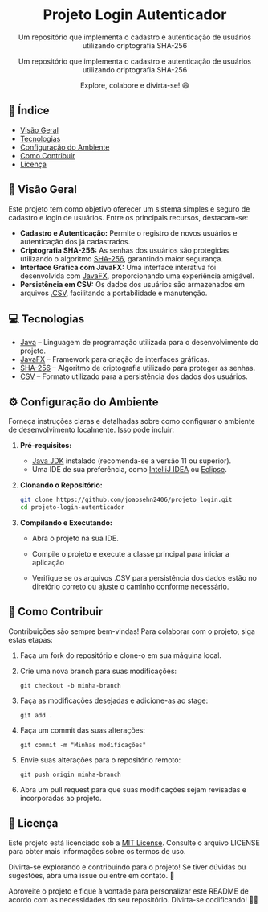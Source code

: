 <h1 align="center">Projeto Login Autenticador</h1>



<div align="center">
  <p>Um repositório que implementa o cadastro e autenticação de usuários utilizando criptografia SHA-256</p>
</div>

<div align="center">
  <p>Um repositório que implementa o cadastro e autenticação de usuários utilizando criptografia SHA-256</p>
  <p>Explore, colabore e divirta-se! 😄</p>
</div>

## 📖 Índice

- [Visão Geral](#-visão-geral)
- [Tecnologias](#-tecnologias)
- [Configuração do Ambiente](#-configuração-do-ambiente)
- [Como Contribuir](#-como-contribuir)
- [Licença](#-licença)


## 🔭 Visão Geral

Este projeto tem como objetivo oferecer um sistema simples e seguro de cadastro e login de usuários. Entre os principais recursos, destacam-se:

- **Cadastro e Autenticação:** Permite o registro de novos usuários e autenticação dos já cadastrados.
- **Criptografia SHA-256:** As senhas dos usuários são protegidas utilizando o algoritmo [SHA-256](https://en.wikipedia.org/wiki/SHA-2), garantindo maior segurança.
- **Interface Gráfica com JavaFX:** Uma interface interativa foi desenvolvida com [JavaFX](https://openjfx.io/), proporcionando uma experiência amigável.
- **Persistência em CSV:** Os dados dos usuários são armazenados em arquivos [.CSV](https://en.wikipedia.org/wiki/Comma-separated_values), facilitando a portabilidade e manutenção.

## 💻 Tecnologias

- [Java](https://docs.oracle.com/en/java/) – Linguagem de programação utilizada para o desenvolvimento do projeto.
- [JavaFX](https://openjfx.io/) – Framework para criação de interfaces gráficas.
- [SHA-256](https://en.wikipedia.org/wiki/SHA-2) – Algoritmo de criptografia utilizado para proteger as senhas.
- [CSV](https://en.wikipedia.org/wiki/Comma-separated_values) – Formato utilizado para a persistência dos dados dos usuários.

## ⚙️ Configuração do Ambiente

Forneça instruções claras e detalhadas sobre como configurar o ambiente de desenvolvimento localmente. Isso pode incluir:

1. **Pré-requisitos:**
   - [Java JDK](https://www.oracle.com/java/technologies/downloads/) instalado (recomenda-se a versão 11 ou superior).
   - Uma IDE de sua preferência, como [IntelliJ IDEA](https://www.jetbrains.com/idea/) ou [Eclipse](https://www.eclipse.org/).

2. **Clonando o Repositório:**
   ```bash
   git clone https://github.com/joaosehn2406/projeto_login.git
   cd projeto-login-autenticador
   ```
3. **Compilando e Executando:**
   - Abra o projeto na sua IDE.

   - Compile o projeto e execute a classe principal para iniciar a aplicação

   - Verifique se os arquivos .CSV para persistência dos dados estão no diretório correto ou ajuste o caminho conforme necessário.

## 🤝 Como Contribuir

Contribuições são sempre bem-vindas! Para colaborar com o projeto, siga estas etapas:

1. Faça um fork do repositório e clone-o em sua máquina local.

2. Crie uma nova branch para suas modificações:
   ```
   git checkout -b minha-branch
   ```
3. Faça as modificações desejadas e adicione-as ao stage:
   ```
   git add .
   ```
4. Faça um commit das suas alterações:
   ```
   git commit -m "Minhas modificações"
   ```
5. Envie suas alterações para o repositório remoto:
   ```
   git push origin minha-branch
   ```
6. Abra um pull request para que suas modificações sejam revisadas e incorporadas ao projeto.

## 📄 Licença

Este projeto está licenciado sob a [MIT License](https://mit-license.org/). Consulte o arquivo LICENSE para obter mais informações sobre os termos de uso.

Divirta-se explorando e contribuindo para o projeto! Se tiver dúvidas ou sugestões, abra uma issue ou entre em contato. 🚀



Aproveite o projeto e fique à vontade para personalizar este README de acordo com as necessidades do seu repositório. Divirta-se codificando! 🎉😄
